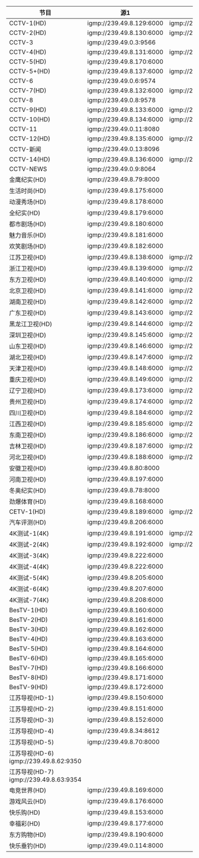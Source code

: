 
节目 | 源1 | 源2
---|---|---
CCTV-1(HD)	|	igmp://239.49.8.129:6000	|	igmp://239.49.8.19:9614
CCTV-2(HD)	|	igmp://239.49.8.130:6000	|	igmp://239.49.8.50:9802
CCTV-3	|	igmp://239.49.0.3:9566	|	
CCTV-4(HD)	|	igmp://239.49.8.131:6000	|	igmp://239.49.8.51:9806
CCTV-5(HD)	|	igmp://239.49.8.170:6000	|	
CCTV-5+(HD)	|	igmp://239.49.8.137:6000	|	igmp://239.49.8.18:9610
CCTV-6	|	igmp://239.49.0.6:9574	|	
CCTV-7(HD)	|	igmp://239.49.8.132:6000	|	igmp://239.49.8.52:9810
CCTV-8	|	igmp://239.49.0.8:9578	|	
CCTV-9(HD)	|	igmp://239.49.8.133:6000	|	igmp://239.49.8.53:9814
CCTV-10(HD)	|	igmp://239.49.8.134:6000	|	igmp://239.49.8.54:9818
CCTV-11	|	igmp://239.49.0.11:8080	|	
CCTV-12(HD)	|	igmp://239.49.8.135:6000	|	igmp://239.49.8.55:9822
CCTV-新闻	|	igmp://239.49.0.13:8096	|	
CCTV-14(HD)	|	igmp://239.49.8.136:6000	|	igmp://239.49.8.56:9826
CCTV-NEWS	|	igmp://239.49.0.9:8064	|	
金鹰纪实(HD)	|	igmp://239.49.8.79:8000	|	
生活时尚(HD)	|	igmp://239.49.8.175:6000	|	
动漫秀场(HD)	|	igmp://239.49.8.178:6000	|	
全纪实(HD)	|	igmp://239.49.8.179:6000	|	
都市剧场(HD)	|	igmp://239.49.8.180:6000	|	
魅力音乐(HD)	|	igmp://239.49.8.181:6000	|	
欢笑剧场(HD)	|	igmp://239.49.8.182:6000	|	
江苏卫视(HD)	|	igmp://239.49.8.138:6000	|	igmp://239.49.8.16:9602
浙江卫视(HD)	|	igmp://239.49.8.139:6000	|	igmp://239.49.8.20:9618
东方卫视(HD)	|	igmp://239.49.8.140:6000	|	igmp://239.49.8.17:9606
北京卫视(HD)	|	igmp://239.49.8.141:6000	|	igmp://239.49.8.11:9414
湖南卫视(HD)	|	igmp://239.49.8.142:6000	|	igmp://239.49.8.12:9418
广东卫视(HD)	|	igmp://239.49.8.143:6000	|	igmp://239.49.8.13:9422
黑龙江卫视(HD)	|	igmp://239.49.8.144:6000	|	igmp://239.49.8.14:9426
深圳卫视(HD)	|	igmp://239.49.8.145:6000	|	igmp://239.49.8.15:9430
山东卫视(HD)	|	igmp://239.49.8.146:6000	|	igmp://239.49.8.7:9306
湖北卫视(HD)	|	igmp://239.49.8.147:6000	|	igmp://239.49.8.8:9632
天津卫视(HD)	|	igmp://239.49.8.148:6000	|	igmp://239.49.8.35:8620
重庆卫视(HD)	|	igmp://239.49.8.149:6000	|	igmp://239.49.8.57:9830
辽宁卫视(HD)	|	igmp://239.49.8.173:6000	|	igmp://239.49.8.48:8000
贵州卫视(HD)	|	igmp://239.49.8.174:6000	|	igmp://239.49.8.49:8000
四川卫视(HD)	|	igmp://239.49.8.184:6000	|	igmp://239.49.8.110:8000
江西卫视(HD)	|	igmp://239.49.8.185:6000	|	igmp://239.49.8.111:8000
东南卫视(HD)	|	igmp://239.49.8.186:6000	|	igmp://239.49.8.112:8000
吉林卫视(HD)	|	igmp://239.49.8.187:6000	|	igmp://239.49.8.113:8000
河北卫视(HD)	|	igmp://239.49.8.188:6000	|	igmp://239.49.8.114:8000
安徽卫视(HD)	|	igmp://239.49.8.80:8000	|	
河南卫视(HD)	|	igmp://239.49.8.197:6000	|	
冬奥纪实(HD)	|	igmp://239.49.8.78:8000	|	
劲爆体育(HD)	|	igmp://239.49.8.168:6000	|	
CETV-1(HD)	|	igmp://239.49.8.189:6000	|	igmp://239.49.8.115:8000
汽车评测(HD)	|	igmp://239.49.8.206:6000	|	
4K测试-1(4K)	|	igmp://239.49.8.191:6000	|	igmp://239.49.8.71:8000
4K测试-2(4K)	|	igmp://239.49.8.192:6000	|	igmp://239.49.8.72:8000
4K测试-3(4K)	|	igmp://239.49.8.222:6000	|	
4K测试-4(4K)	|	igmp://239.49.8.222:6000	|	
4K测试-5(4K)	|	igmp://239.49.8.205:6000	|	
4K测试-6(4K)	|	igmp://239.49.8.207:6000	|	
4K测试-7(4K)	|	igmp://239.49.8.208:6000	|	
BesTV-1(HD)	|	igmp://239.49.8.160:6000	|	
BesTV-2(HD)	|	igmp://239.49.8.161:6000	|	
BesTV-3(HD)	|	igmp://239.49.8.162:6000	|	
BesTV-4(HD)	|	igmp://239.49.8.163:6000	|	
BesTV-5(HD)	|	igmp://239.49.8.164:6000	|	
BesTV-6(HD)	|	igmp://239.49.8.165:6000	|	
BesTV-7(HD)	|	igmp://239.49.8.166:6000	|	
BesTV-8(HD)	|	igmp://239.49.8.171:6000	|	
BesTV-9(HD)	|	igmp://239.49.8.172:6000	|	
江苏导视(HD-1)	|	igmp://239.49.8.150:6000	|	
江苏导视(HD-2)	|	igmp://239.49.8.151:6000	|	
江苏导视(HD-3)	|	igmp://239.49.8.152:6000	|	
江苏导视(HD-4)	|	igmp://239.49.8.34:8612	|	
江苏导视(HD-5)	|	igmp://239.49.8.70:8000	|	
江苏导视(HD-6)	igmp://239.49.8.62:9350	|
江苏导视(HD-7)	igmp://239.49.8.63:9354	|
电竞世界(HD)	|	igmp://239.49.8.169:6000	|	
游戏风云(HD)	|	igmp://239.49.8.176:6000	|	
快乐购(HD)	|	igmp://239.49.8.153:6000	|	
幸福彩(HD)	|	igmp://239.49.8.177:6000	|	
东方购物(HD)	|	igmp://239.49.8.190:6000	|	
快乐垂钓(HD)  | igmp://239.49.0.114:8000  | 


